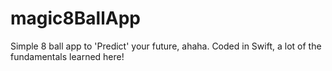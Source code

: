 # magic8BallApp
Simple 8 ball app to 'Predict' your future, ahaha. Coded in Swift, a lot of the fundamentals learned here!
